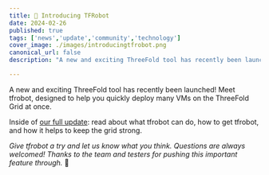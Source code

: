```yaml
---
title: 🤖 Introducing TFRobot
date: 2024-02-26
published: true
tags: ['news','update','community','technology']
cover_image: ./images/introducingtfrobot.png
canonical_url: false
description: "A new and exciting ThreeFold tool has recently been launched!"

---
```


A new and exciting ThreeFold tool has recently been launched! Meet tfrobot, designed to help you quickly deploy many VMs on the ThreeFold Grid at once.

Inside of [our full update](https://forum.threefold.io/t/introducing-tfrobot/4222): read about what tfrobot can do, how to get tfrobot, and how it helps to keep the grid strong.

*Give tfrobot a try and let us know what you think. Questions are always welcomed! Thanks to the team and testers for pushing this important feature through.* 🙏️
